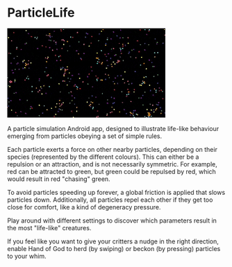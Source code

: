 # ParticleLife

![Particle Life demo](particle_life_demo.gif)

A particle simulation Android app, designed to illustrate life-like behaviour emerging from particles obeying a set of simple rules.

Each particle exerts a force on other nearby particles, depending on their species (represented by the different colours). This can either be a repulsion or an attraction, and is not necessarily symmetric. For example, red can be attracted to green, but green could be repulsed by red, which would result in red "chasing" green.

To avoid particles speeding up forever, a global friction is applied that slows particles down. Additionally, all particles repel each other if they get too close for comfort, like a kind of degeneracy pressure.

Play around with different settings to discover which parameters result in the most "life-like" creatures.

If you feel like you want to give your critters a nudge in the right direction, enable Hand of God to herd (by swiping) or beckon (by pressing) particles to your whim.
